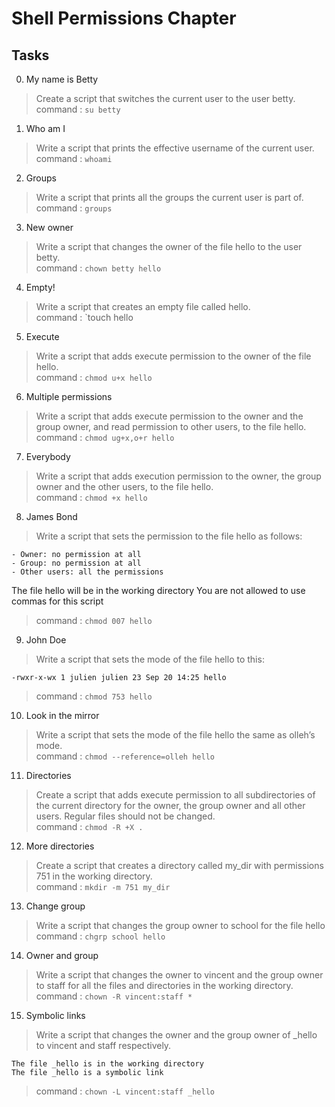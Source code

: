 # Shell Permissions Chapter

## Tasks

0. My name is Betty

> Create a script that switches the current user to the user betty.<br>
> command : `su betty`

1. Who am I

> Write a script that prints the effective username of the current user.<br>
> command : `whoami`

2. Groups

> Write a script that prints all the groups the current user is part of.<br>
> command : `groups`

3. New owner

> Write a script that changes the owner of the file hello to the user betty.<br>
> command : `chown betty hello`

4. Empty!

> Write a script that creates an empty file called hello.<br>
> command : `touch hello

5. Execute

> Write a script that adds execute permission to the owner of the file hello.<br>
> command : `chmod u+x hello`

6. Multiple permissions

> Write a script that adds execute permission to the owner and the group owner, and read permission to other users, to the file hello.<br>
> command : `chmod ug+x,o+r hello`

7. Everybody

> Write a script that adds execution permission to the owner, the group owner and the other users, to the file hello. <br>
> command : `chmod +x hello`

8. James Bond

> Write a script that sets the permission to the file hello as follows:

    - Owner: no permission at all
    - Group: no permission at all
    - Other users: all the permissions

The file hello will be in the working directory You are not allowed to use commas for this script

> command : `chmod 007 hello`

9. John Doe

> Write a script that sets the mode of the file hello to this:

    -rwxr-x-wx 1 julien julien 23 Sep 20 14:25 hello

> command : `chmod 753 hello`

10. Look in the mirror

> Write a script that sets the mode of the file hello the same as olleh’s mode.<br>
> command : `chmod --reference=olleh hello`

11. Directories

> Create a script that adds execute permission to all subdirectories of the current directory for the owner, the group owner and all other users. Regular files should not be changed.<br>
> command : `chmod -R +X .`

12. More directories

> Create a script that creates a directory called my_dir with permissions 751 in the working directory.<br>
> command : `mkdir -m 751 my_dir`

13. Change group


> Write a script that changes the group owner to school for the file hello<br>
> command : `chgrp school hello`

14. Owner and group

> Write a script that changes the owner to vincent and the group owner to staff for all the files and directories in the working directory.<br>
> command : `chown -R vincent:staff *`

15. Symbolic links

> Write a script that changes the owner and the group owner of _hello to vincent and staff respectively.

    The file _hello is in the working directory
    The file _hello is a symbolic link

> command : `chown -L vincent:staff _hello`
